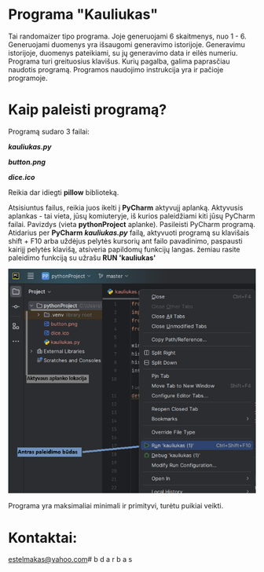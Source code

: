 # Programa "Kauliukas"
  Tai randomaizer tipo programa. Joje generuojami 6 skaitmenys, nuo 1 - 6.
 Generuojami duomenys yra išsaugomi generavimo istorijoje.
 Generavimu istorijoje, duomenys pateikiami, su jų generavimo data ir eilės numeriu.
 Programa turi greituosius klavišus. Kurių pagalba, galima paprasčiau naudotis programą.
  Programos naudojimo instrukcija yra ir pačioje programoje.
  
# Kaip paleisti programą?
 Programą sudaro 3 failai: 

***kauliukas.py***

***button.png***

***dice.ico***

Reikia dar idiegti **pillow** biblioteką.



 Atsisiuntus failus, reikia juos ikelti į **PyCharm** aktyvujį aplanką. Aktyvusis aplankas - tai vieta, jūsų komiuteryje,
 iš kurios paleidžiami kiti jūsų PyCharm failai. Pavizdys (vieta **pythonProject** aplanke). Pasileisti PyCharm programą.
 Atidarius per **PyCharm** ***kauliukas.py*** failą, aktyvuoti programą su klavišais shift + F10
 arba uždėjus pelytės kursorių ant failo pavadinimo, paspausti kairijį pelytės klavišą, atsiveria papildomų funkcijų langas.
 žemiau rasite paleidimo funkciją su užrašu **RUN 'kauliukas'**  

![pic](picc.png)

 Programa yra maksimaliai minimali ir primityvi, turėtu puikiai veikti. 
 
# Kontaktai:
estelmakas@yahoo.com#   b d a r b a s 
 
 
